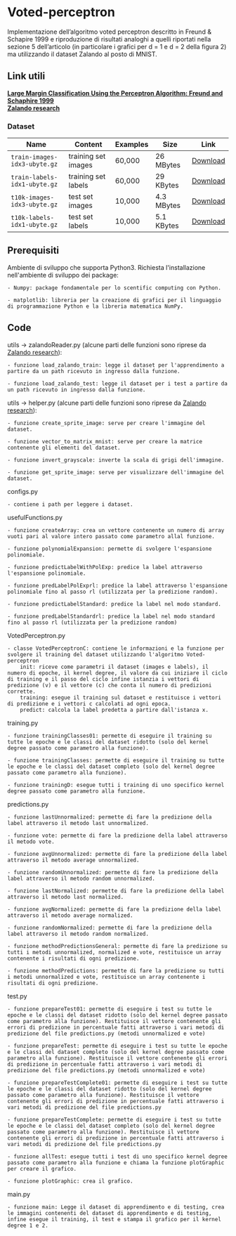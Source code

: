 # Voted-perceptron

Implementazione dell’algoritmo voted perceptron descritto in Freund & Schapire 1999 e riproduzione di risultati analoghi a quelli riportati nella sezione 5 dell’articolo (in particolare
i grafici per d = 1 e d = 2 della figura 2) ma utilizzando il dataset Zalando al posto di MNIST.

## Link utili

[**Large Margin Classification Using the Perceptron Algorithm: Freund and Schaphire 1999**](https://link.springer.com/content/pdf/10.1023/A:1007662407062.pdf) <br />
[**Zalando research**](https://github.com/zalandoresearch/fashion-mnist)

### Dataset

| Name  | Content | Examples | Size | Link |
| --- | --- |--- | --- |--- |
| `train-images-idx3-ubyte.gz`  | training set images  | 60,000| 26 MBytes | [Download](http://fashion-mnist.s3-website.eu-central-1.amazonaws.com/train-images-idx3-ubyte.gz)|
| `train-labels-idx1-ubyte.gz`  | training set labels  | 60,000| 29 KBytes | [Download](http://fashion-mnist.s3-website.eu-central-1.amazonaws.com/train-labels-idx1-ubyte.gz)|
| `t10k-images-idx3-ubyte.gz`  | test set images  | 10,000| 4.3 MBytes | [Download](http://fashion-mnist.s3-website.eu-central-1.amazonaws.com/t10k-images-idx3-ubyte.gz)|
| `t10k-labels-idx1-ubyte.gz`  | test set labels  | 10,000| 5.1 KBytes | [Download](http://fashion-mnist.s3-website.eu-central-1.amazonaws.com/t10k-labels-idx1-ubyte.gz)|

## Prerequisiti

Ambiente di sviluppo che supporta Python3.
Richiesta l'installazione nell'ambiente di sviluppo dei package:

	- Numpy: package fondamentale per lo scentific computing con Python.		
	
	- matplotlib: libreria per la creazione di grafici per il linguaggio di programmazione Python e la libreria matematica NumPy.
		
## Code

utils -> zalandoReader.py (alcune parti delle funzioni sono riprese da [Zalando research](https://github.com/zalandoresearch/fashion-mnist)):	

	- funzione load_zalando_train: legge il dataset per l'apprendimento a partire da un path ricevuto in ingresso dalla funzione.

	- funzione load_zalando_test: legge il dataset per i test a partire da un path ricevuto in ingresso dalla funzione.

utils -> helper.py (alcune parti delle funzioni sono riprese da [Zalando research](https://github.com/zalandoresearch/fashion-mnist)):
	
	- funzione create_sprite_image: serve per creare l'immagine del dataset.

	- funzione vector_to_matrix_mnist: serve per creare la matrice contenente gli elementi del dataset.
	
	- funzione invert_grayscale: inverte la scala di grigi dell'immagine.
	
	- funzione get_sprite_image: serve per visualizzare dell'immagine del dataset.
	
configs.py

	- contiene i path per leggere i dataset.
	
usefulFunctions.py

	- funzione createArray:	crea un vettore contenente un numero di array vuoti pari al valore intero passato come parametro allal funzione.
	
	- funzione polynomialExpansion: permette di svolgere l'espansione polinomiale.
	
	- funzione predictLabelWithPolExp: predice la label attraverso l'espansione polinomiale.
	
	- funzione predLabelPolExprl: predice la label attraverso l'espansione polinomiale fino al passo rl (utilizzata per la predizione random).
	
	- funzione predictLabelStandard: predice la label nel modo standard.
	
	- funzione predLabelStandardrl: predice la label nel modo standard fino al passo rl (utilizzata per la predizione random)
	
VotedPerceptron.py

	- classe VotedPerceptronC: contiene le informazioni e la funzione per svolgere il training del dataset utilizzando l'algoritmo Voted-perceptron
		init: riceve come parametri il dataset (images e labels), il numero di epoche, il kernel degree, il valore da cui iniziare il ciclo di training e il passo del ciclo infine istanzia i vettori di predizione (v) e il vettore (c) che conta il numero di predizioni corrette.
		training: esegue il training sul dataset e restituisce i vettori di predizione e i vettori c calcolati ad ogni epoca.
		predict: calcola la label predetta a partire dall'istanza x.

training.py

	- funzione trainingClasses01: permette di eseguire il training su tutte le epoche e le classi del dataset ridotto (solo del kernel degree passato come parametro alla funzione).
	
	- funzione trainingClasses: permette di eseguire il training su tutte le epoche e le classi del dataset completo (solo del kernel degree passato come parametro alla funzione).
	
	- funzione trainingD: esegue tutti i training di uno specifico kernel degree passato come parametro alla funzione.
	
predictions.py

	- funzione lastUnnormalized: permette di fare la predizione della label attraverso il metodo last unnormalized.
	
	- funzione vote: permette di fare la predizione della label attraverso il metodo vote.
	
	- funzione avgUnnormalized: permette di fare la predizione della label attraverso il metodo average unnormalized.
	
	- funzione randomUnnormalized: permette di fare la predizione della label attraverso il metodo random unnormalized.
	
	- funzione lastNormalized: permette di fare la predizione della label attraverso il metodo last normalized.
	
	- funzione avgNormalized: permette di fare la predizione della label attraverso il metodo average normalized.
	
	- funzione randomNormalized: permette di fare la predizione della label attraverso il metodo random normalized.
	
	- funzione methodPredictionsGeneral: permette di fare la predizione su tutti i metodi unnormalized, normalized e vote, restituisce un array contenente i risultati di ogni predizione.
	
	- funzione methodPredictions: permette di fare la predizione su tutti i metodi unnormalized e vote, restituisce un array contenente i risultati di ogni predizione.
	
test.py

	- funzione prepareTest01: permette di eseguire i test su tutte le epoche e le classi del dataset ridotto (solo del kernel degree passato come parametro alla funzione). Restituisce il vettore contenente gli errori di predizione in percentuale fatti attraverso i vari metodi di predizione del file predictions.py (metodi unnormalized e vote)                     	
	
	- funzione prepareTest: permette di eseguire i test su tutte le epoche e le classi del dataset completo (solo del kernel degree passato come parametro alla funzione). Restituisce il vettore contenente gli errori di predizione in percentuale fatti attraverso i vari metodi di predizione del file predictions.py (metodi unnormalized e vote)       
							
	- funzione prepareTestComplete01: permette di eseguire i test su tutte le epoche e le classi del dataset ridotto (solo del kernel degree passato come parametro alla funzione). Restituisce il vettore contenente gli errori di predizione in percentuale fatti attraverso i vari metodi di predizione del file predictions.py                   	
	
	- funzione prepareTestComplete: permette di eseguire i test su tutte le epoche e le classi del dataset completo (solo del kernel degree passato come parametro alla funzione). Restituisce il vettore contenente gli errori di predizione in percentuale fatti attraverso i vari metodi di predizione del file predictions.py
									
	- funzione allTest: esegue tutti i test di uno specifico kernel degree passato come parametro alla funzione e chiama la funzione plotGraphic per creare il grafico.
	
	- funzione plotGraphic: crea il grafico.
	
main.py

	- funzione main: Legge il dataset di apprendimento e di testing, crea le immagini contenenti del dataset di apprendimento e di testing, infine esegue il training, il test e stampa il grafico per il kernel degree 1 e 2.
	
	
	
	
	
	
	


